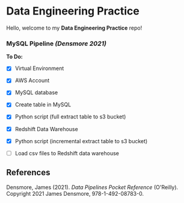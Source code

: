 # Data Engineering Practice

Hello, welcome to my **Data Engineering Practice** repo!

### MySQL Pipeline *(Densmore 2021)*
**To Do:**
- [x] Virtual Environment
- [x] AWS Account
- [x] MySQL database
- [x] Create table in MySQL
- [X] Python script (full extract table to s3 bucket)
- [x] Redshift Data Warehouse
- [x] Python script (incremental extract table to s3 bucket)
- [ ] Load csv files to Redshift data warehouse


## References
Densmore, James (2021). *Data Pipelines Pocket Reference* (O'Reilly). Copyright 2021 James Densmore, 978-1-492-08783-0.
